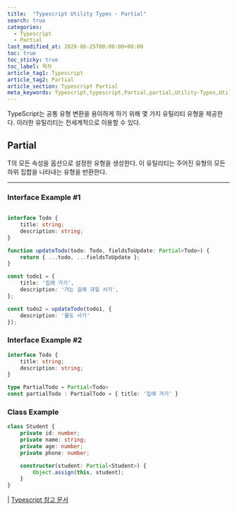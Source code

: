 ```yaml
---
title:  "Typescript Utility Types - Partial"
search: true
categories: 
  - Typescript
  - Partial
last_modified_at: 2020-06-25T00:00:00+08:00
toc: true
toc_sticky: true
toc_label: 목차
article_tag1: Typescript
article_tag2: Partial
article_section: Typescript Partial
meta_keywords: Typescript,typescript,Partial,partial,Utility-Types,Utility
---
```


TypeScript는 공통 유형 변환을 용이하게 하기 위해 몇 가지 유틸리티 유형을 제공한다. 이러한 유틸리티는 전세계적으로 이용할 수 있다.

## Partial<T>

T의 모든 속성을 옵션으로 설정한 유형을 생성한다. 이 유틸리티는 주어진 유형의 모든 하위 집합을 나타내는 유형을 반환한다.

---

### Interface Example #1


```ts

interface Todo {
    title: string;
    description: string;
}

function updateTodo(todo: Todo, fieldsToUpdate: Partial<Todo>) {
    return { ...todo, ...fieldsToUpdate };
}

const todo1 = {
    title: '집에 가기',
    description: '가는 길에 과일 사기',
};

const todo2 = updateTodo(todo1, {
    description: '물도 사기'
});

```


### Interface Example #2

```ts
interface Todo {
    title: string;
    description: string;
}

type PartialTodo = Partial<Todo>
const partialTodo : PartialTodo = { title: '집에 가기' }
```

### Class Example


```ts
class Student {
    private id: number;
    private name: string;
    private age: number;
    private phone: number;

    constructor(student: Partial<Student>) {
        Object.assign(this, student);
    }
}
```

| [Typescript 참고 문서](https://www.typescriptlang.org/docs/handbook/utility-types.html#partialt)